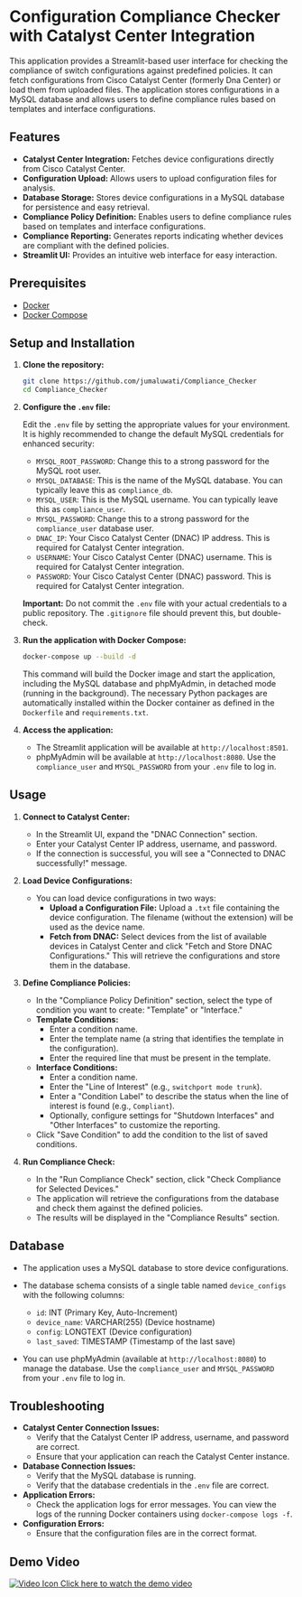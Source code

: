 # Configuration Compliance Checker with Catalyst Center Integration

This application provides a Streamlit-based user interface for checking the compliance of switch configurations against predefined policies. It can fetch configurations from Cisco Catalyst Center (formerly Dna Center) or load them from uploaded files. The application stores configurations in a MySQL database and allows users to define compliance rules based on templates and interface configurations.

## Features

*   **Catalyst Center Integration:** Fetches device configurations directly from Cisco Catalyst Center.
*   **Configuration Upload:** Allows users to upload configuration files for analysis.
*   **Database Storage:** Stores device configurations in a MySQL database for persistence and easy retrieval.
*   **Compliance Policy Definition:** Enables users to define compliance rules based on templates and interface configurations.
*   **Compliance Reporting:** Generates reports indicating whether devices are compliant with the defined policies.
*   **Streamlit UI:** Provides an intuitive web interface for easy interaction.

## Prerequisites

*   [Docker](https://www.docker.com/get-started)
*   [Docker Compose](https://docs.docker.com/compose/install/)

## Setup and Installation

1.  **Clone the repository:**

    ```bash
    git clone https://github.com/jumaluwati/Compliance_Checker
    cd Compliance_Checker
    ```

2.  **Configure the `.env` file:**

    Edit the `.env` file by setting the appropriate values for your environment. It is highly recommended to change the default MySQL credentials for enhanced security:

    *   `MYSQL_ROOT_PASSWORD`: Change this to a strong password for the MySQL root user.
    *   `MYSQL_DATABASE`: This is the name of the MySQL database. You can typically leave this as `compliance_db`.
    *   `MYSQL_USER`: This is the MySQL username. You can typically leave this as `compliance_user`.
    *   `MYSQL_PASSWORD`: Change this to a strong password for the `compliance_user` database user.
    *   `DNAC_IP`: Your Cisco Catalyst Center (DNAC) IP address. This is required for Catalyst Center integration.
    *   `USERNAME`: Your Cisco Catalyst Center (DNAC) username. This is required for Catalyst Center integration.
    *   `PASSWORD`: Your Cisco Catalyst Center (DNAC) password. This is required for Catalyst Center integration.

    **Important:** Do not commit the `.env` file with your actual credentials to a public repository. The `.gitignore` file should prevent this, but double-check.

3.  **Run the application with Docker Compose:**

    ```bash
    docker-compose up --build -d
    ```

    This command will build the Docker image and start the application, including the MySQL database and phpMyAdmin, in detached mode (running in the background). The necessary Python packages are automatically installed within the Docker container as defined in the `Dockerfile` and `requirements.txt`.

4.  **Access the application:**

    *   The Streamlit application will be available at `http://localhost:8501`.
    *   phpMyAdmin will be available at `http://localhost:8080`. Use the `compliance_user` and `MYSQL_PASSWORD` from your `.env` file to log in.
  
    
## Usage

1.  **Connect to Catalyst Center:**

    *   In the Streamlit UI, expand the "DNAC Connection" section.
    *   Enter your Catalyst Center IP address, username, and password.
    *   If the connection is successful, you will see a "Connected to DNAC successfully!" message.

2.  **Load Device Configurations:**

    *   You can load device configurations in two ways:
        *   **Upload a Configuration File:** Upload a `.txt` file containing the device configuration. The filename (without the extension) will be used as the device name.
        *   **Fetch from DNAC:** Select devices from the list of available devices in Catalyst Center and click "Fetch and Store DNAC Configurations." This will retrieve the configurations and store them in the database.

3.  **Define Compliance Policies:**

    *   In the "Compliance Policy Definition" section, select the type of condition you want to create: "Template" or "Interface."
    *   **Template Conditions:**
        *   Enter a condition name.
        *   Enter the template name (a string that identifies the template in the configuration).
        *   Enter the required line that must be present in the template.
    *   **Interface Conditions:**
        *   Enter a condition name.
        *   Enter the "Line of Interest" (e.g., `switchport mode trunk`).
        *   Enter a "Condition Label" to describe the status when the line of interest is found (e.g., `Compliant`).
        *   Optionally, configure settings for "Shutdown Interfaces" and "Other Interfaces" to customize the reporting.
    *   Click "Save Condition" to add the condition to the list of saved conditions.

4.  **Run Compliance Check:**

    *   In the "Run Compliance Check" section, click "Check Compliance for Selected Devices."
    *   The application will retrieve the configurations from the database and check them against the defined policies.
    *   The results will be displayed in the "Compliance Results" section.

## Database

*   The application uses a MySQL database to store device configurations.
*   The database schema consists of a single table named `device_configs` with the following columns:
    *   `id`: INT (Primary Key, Auto-Increment)
    *   `device_name`: VARCHAR(255) (Device hostname)
    *   `config`: LONGTEXT (Device configuration)
    *   `last_saved`: TIMESTAMP (Timestamp of the last save)

*   You can use phpMyAdmin (available at `http://localhost:8080`) to manage the database. Use the `compliance_user` and `MYSQL_PASSWORD` from your `.env` file to log in.

## Troubleshooting

*   **Catalyst Center Connection Issues:**
    *   Verify that the Catalyst Center IP address, username, and password are correct.
    *   Ensure that your application can reach the Catalyst Center instance.
*   **Database Connection Issues:**
    *   Verify that the MySQL database is running.
    *   Verify that the database credentials in the `.env` file are correct.
*   **Application Errors:**
    *   Check the application logs for error messages.  You can view the logs of the running Docker containers using `docker-compose logs -f`.
*   **Configuration Errors:**
    *   Ensure that the configuration files are in the correct format.

## Demo Video

[![Video Icon](https://img.icons8.com/color/48/000000/film-reel.png) Click here to watch the demo video](collateral/demo.mp4)
